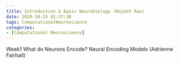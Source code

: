 ```yaml
---
title: Introduction & Basic Neurobiology (Rajesh Rao)
date: 2020-10-25 02:37:30
tags: ComputationalNeuroscience
categories:
- [Computational Neuroscience]
---
```


Week1
What do Neurons Encode? Neural Encoding Models (Adrienne Fairhall)
